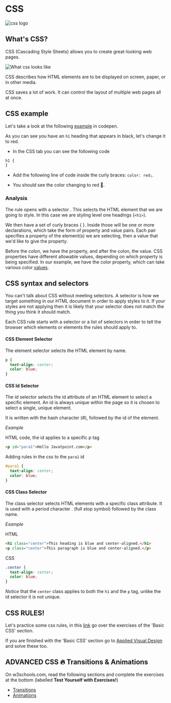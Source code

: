 # CSS

![css logo](https://user-images.githubusercontent.com/22002193/69540470-55a77800-0f8f-11ea-9898-0acd26043695.png)

## What's CSS?

CSS (Cascading Style Sheets) allows you to create great-looking web pages.

![What css looks like](https://user-images.githubusercontent.com/22002193/69540398-2c86e780-0f8f-11ea-9b64-812ed09956fc.jpg)

CSS describes how HTML elements are to be displayed on screen, paper, or in other media.

CSS saves a lot of work. It can control the layout of multiple web pages all at once.

## CSS example

Let's take a look at the following [example](https://codepen.io/shiryz/pen/VwwOBGa?editors=1100#0) in codepen.

As you can see you have an `h1` heading that appears in black, let's change it to red.

- In the CSS tab you can see the following code

```css
h1 {
}
```

- Add the following line of code inside the curly braces: `color: red;`.

- You should see the color changing to red :tada:.

### Analysis

The rule opens with a selector . This selects the HTML element that we are going to style. In this case we are styling level one headings (`<h1>`).

We then have a set of curly braces { }. Inside those will be one or more declarations, which take the form of property and value pairs. Each pair specifies a property of the element(s) we are selecting, then a value that we'd like to give the property.

Before the colon, we have the property, and after the colon, the value. CSS properties have different allowable values, depending on which property is being specified. In our example, we have the color property, which can take various color [values](https://developer.mozilla.org/en-US/docs/Learn/CSS/Building_blocks/Values_and_units#Color).

## CSS syntax and selectors

You can't talk about CSS without meeting selectors. A selector is how we target something in our HTML document in order to apply styles to it. If your styles are not applying then it is likely that your selector does not match the thing you think it should match.

Each CSS rule starts with a selector or a list of selectors in order to tell the browser which elements or elements the rules should apply to.

#### CSS Element Selector

The element selector selects the HTML element by name.

```css
p {
  text-align: center;
  color: blue;
}
```

#### CSS Id Selector

The id selector selects the id attribute of an HTML element to select a specific element. An id is always unique within the page so it is chosen to select a single, unique element.

It is written with the hash character (#), followed by the id of the element.

_Example_

HTML code, the id applies to a specific p tag

```html
<p id="para1">Hello Javatpoint.com</p>
```

Adding rules in the css to the `para1` id

```css
#para1 {
  text-align: center;
  color: blue;
}
```

#### CSS Class Selector

The class selector selects HTML elements with a specific class attribute. It is used with a period character . (full stop symbol) followed by the class name.

_Example_

HTML

```html
<h1 class="center">This heading is blue and center-aligned.</h1>
<p class="center">This paragraph is blue and center-aligned.</p>
```

CSS

```css
.center {
  text-align: center;
  color: blue;
}
```

_Notice_ that the `center` class applies to both the `h1` and the `p` tag, unlike the id selector it is not unique.

## CSS RULES!

Let's practice some css rules, in this [link](https://www.freecodecamp.org/learn/responsive-web-design/basic-css/) go over the exercises of the 'Basic CSS'  section. 

If you are finished with the 'Basic CSS' section go to [Applied Visual Design](https://www.freecodecamp.org/learn/responsive-web-design/applied-visual-design/) and solve these too.


## ADVANCED CSS :fire: Transitions & Animations

On w3schools.com, read the following sections and complete the exercises at the bottom (labelled **Test Yourself with Exercises!**)

- [Transitions](https://www.w3schools.com/css/css3_transitions.asp)
- [Animations](https://www.w3schools.com/css/css3_animations.asp)

 
